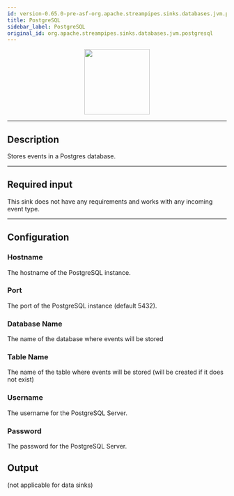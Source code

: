 ```yaml
---
id: version-0.65.0-pre-asf-org.apache.streampipes.sinks.databases.jvm.postgresql
title: PostgreSQL
sidebar_label: PostgreSQL
original_id: org.apache.streampipes.sinks.databases.jvm.postgresql
---
```


<!--
  ~ Licensed to the Apache Software Foundation (ASF) under one or more
  ~ contributor license agreements.  See the NOTICE file distributed with
  ~ this work for additional information regarding copyright ownership.
  ~ The ASF licenses this file to You under the Apache License, Version 2.0
  ~ (the "License"); you may not use this file except in compliance with
  ~ the License.  You may obtain a copy of the License at
  ~
  ~    http://www.apache.org/licenses/LICENSE-2.0
  ~
  ~ Unless required by applicable law or agreed to in writing, software
  ~ distributed under the License is distributed on an "AS IS" BASIS,
  ~ WITHOUT WARRANTIES OR CONDITIONS OF ANY KIND, either express or implied.
  ~ See the License for the specific language governing permissions and
  ~ limitations under the License.
  ~
  -->



<p align="center"> 
    <img src="/docs/img/pipeline-elements/org.apache.streampipes.sinks.databases.jvm.postgresql/icon.png" width="150px;" class="pe-image-documentation"/>
</p>

***

## Description

Stores events in a Postgres database.

***

## Required input

This sink does not have any requirements and works with any incoming event type.

***

## Configuration

### Hostname

The hostname of the PostgreSQL instance.

### Port

The port of the PostgreSQL instance (default 5432).

### Database Name

The name of the database where events will be stored

### Table Name

The name of the table where events will be stored (will be created if it does not exist)

### Username

The username for the PostgreSQL Server.

### Password

The password for the PostgreSQL Server.

## Output

(not applicable for data sinks)
